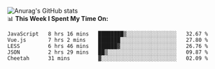
![Anurag's GitHub stats](https://github-readme-stats.vercel.app/api?username=supergczh&show_icons=true&theme=radical)
<br />
📊 **This Week I Spent My Time On:**

<!--START_SECTION:waka-->
```text
JavaScript   8 hrs 16 mins   ████████▒░░░░░░░░░░░░░░░░   32.67 % 
Vue.js       7 hrs 2 mins    ███████░░░░░░░░░░░░░░░░░░   27.80 % 
LESS         6 hrs 46 mins   ██████▓░░░░░░░░░░░░░░░░░░   26.76 % 
JSON         2 hrs 29 mins   ██▒░░░░░░░░░░░░░░░░░░░░░░   09.87 % 
Cheetah      31 mins         ▓░░░░░░░░░░░░░░░░░░░░░░░░   02.09 % 
```
<!--END_SECTION:waka-->
